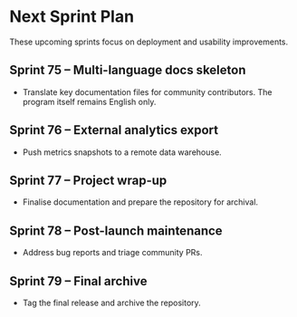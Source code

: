 # Next Sprint Plan

These upcoming sprints focus on deployment and usability improvements.

## Sprint 75 – Multi-language docs skeleton
* Translate key documentation files for community contributors. The program itself remains English only.

## Sprint 76 – External analytics export
* Push metrics snapshots to a remote data warehouse.

## Sprint 77 – Project wrap-up
* Finalise documentation and prepare the repository for archival.

## Sprint 78 – Post-launch maintenance
* Address bug reports and triage community PRs.

## Sprint 79 – Final archive
* Tag the final release and archive the repository.
